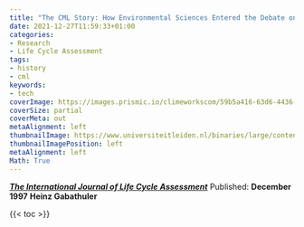 ```yaml
---
title: "The CML Story: How Environmental Sciences Entered the Debate on LCA"
date: 2021-12-27T11:59:33+01:00
categories:
- Research
- Life Cycle Assessment
tags:
- history
- cml
keywords:
- tech
coverImage: https://images.prismic.io/climeworkscom/59b5a416-63d6-4436-a9f8-50762502a5b7_Life_cycle_assessment.jpg?auto=compress,format&rect=0,25,2844,1600&w=1920&h=1080
coverSize: partial
coverMeta: out
metaAlignment: left
thumbnailImage: https://www.universiteitleiden.nl/binaries/large/content/gallery/ul2/images-in-text/science/cml/a3---industrial-ecology--environmental-biology.jpg
thumbnailImagePosition: left
metaAlignment: left
Math: True
---
```

[***The International Journal of Life Cycle Assessment***](https://core.ac.uk/download/pdf/159147033.pdf)
Published: **December 1997**
**Heinz Gabathuler**
<!--more-->
{{< toc >}}
